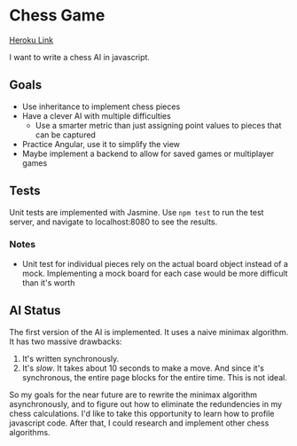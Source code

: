 # Chess Game

[Heroku Link](https://floating-woodland-1046.herokuapp.com/)

I want to write a chess AI in javascript.

## Goals

* Use inheritance to implement chess pieces
* Have a clever AI with multiple difficulties
  * Use a smarter metric than just assigning point values to pieces that can be captured
* Practice Angular, use it to simplify the view
* Maybe implement a backend to allow for saved games or multiplayer games

## Tests

Unit tests are implemented with Jasmine. Use ```npm test``` to run the test server, and navigate to localhost:8080 to see the results.

### Notes

* Unit test for individual pieces rely on the actual board object instead of a mock. Implementing a mock board for each case would be more difficult than it's worth

## AI Status

The first version of the AI is implemented. It uses a naive minimax algorithm. It has two massive drawbacks:

1. It's written synchronously.
2. It's *_slow_*. It takes about 10 seconds to make a move. And since it's synchronous, the entire page blocks for the entire time. This is not ideal.

So my goals for the near future are to rewrite the minimax algorithm asynchronously, and to figure out how to eliminate the redundencies in my chess calculations. I'd like to take this opportunity to learn how to profile javascript code. After that, I could research and implement other chess algorithms.
